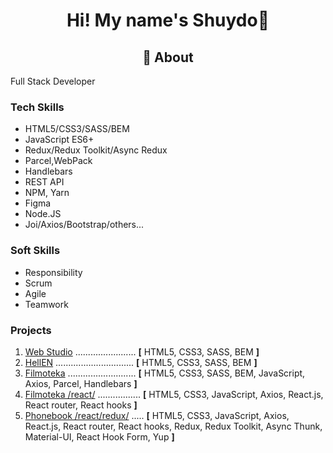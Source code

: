 <!--
**** is a ✨ _special_ ✨ repository because its `README.md` (this file) appears on your GitHub profile.
Here are some ideas to get you started:
- 🔭 I’m currently working on ...
- 🌱 I’m currently learning ...
- 👯 I’m looking to collaborate on ...
- 🤔 I’m looking for help with ...
- 💬 Ask me about ...
- 📫 How to reach me: ...
- 😄 Pronouns: ...
- ⚡ Fun fact: ...-->
<!-- <div align="center">
  <img src="https://komarev.com/ghpvc/?username=Shuydo&color=blue">
</div> -->
  
  <h1 align="center">Hi! My name's Shuydo👋</h2>
  <h2 align="center">💬 About</h2>
  <p>Full Stack Developer</p>
  
  <div>
    <h3>Tech Skills</h3>
    <ul>
      <li>
        <span class="sidebar-text">HTML5/CSS3/SASS/BEM</span>
      </li>
      <li>
        <span class="sidebar-text">JavaScript ES6+</span>
      </li>    
      <li>
        <span class="sidebar-text">Redux/Redux Toolkit/Async Redux</span>
      </li>
      <li>
        <span class="sidebar-text">Parcel,WebPack</span>
      </li>
      <li>
        <span class="sidebar-text">Handlebars</span>
      </li>    
      <li>
        <span class="sidebar-text">REST API</span>
      </li>
      <li>
        <span class="sidebar-text">NPM, Yarn </span>
      </li>
      <li>
        <span class="sidebar-text">Figma </span>
      </li>
      <li>
        <span class="sidebar-text">Node.JS</span>
      </li>
      <li>
        <span class="sidebar-text">Joi/Axios/Bootstrap/others...</span>
      </li>      
    </ul>
  </div>
  <div class="sidebar-container">
    <h3 class="sidebar-title">Soft Skills</h3>
    <ul>
      <li>
        <span class="sidebar-text">Responsibility</span>
      </li>    
      <li>
        <span class="sidebar-text">Scrum</span>
      </li>
      <li>
        <span class="sidebar-text">Agile</span>
      </li>    
      <li>
        <span class="sidebar-text">Teamwork</span>
      </li>
    </ul>
  </div>
  
  <div>
    <h3>Projects</h3>
    <ol>
      <li>
        <a
          target="blank"
          href="https://shuydo.github.io/goit-markup-hw-08/"
          >Web Studio</a
        >
        <span class="dots">........................</span>
        <span
          ><b>[</b> <span class="tech-name">HTML5, CSS3, SASS, BEM</span>
          <b>]</b></span
        >
      </li>
      <li>
        <a
          target="blank"
          href="https://maks1988-88-88.github.io/hellen/"
          >HellEN</a
        >
        <span class="dots">...............................</span>
        <span
          ><b>[</b>
          <span class="tech-name">HTML5, CSS3, SASS, BEM</span>
          <b>]</b></span
        >
      </li>
      <li>
        <a
          target="blank"
          href="https://maks1988-88-88.github.io/Filmoteka/"
          >Filmoteka</a
        >
        <span class="dots"></span>...........................<span>
        <span
          ><b>[</b>
          <span class="tech-name"
            >HTML5, CSS3, SASS, BEM, JavaScript, Axios, Parcel, Handlebars
          </span>
          <b>]</b></span
        >
      </li>
      <li>
        <a
          target="blank"
          href="https://shuydo-movies.netlify.app/"
          >Filmoteka /react/</a
        >
        <span class="dots">.................</span>
        <span
          ><b>[</b>
          <span class="tech-name"
            >HTML5, CSS3, JavaScript, Axios, React.js, React router, React
            hooks
          </span>
          <b>]</b></span
        >
      </li>    
      <li>
        <a
          target="blank"
          href="https://shuydo.github.io/goit-react-hw-08-phonebook/"
          >Phonebook /react/redux/</a
        >
        <span class="dots">.....</span>
        <span
          ><b>[</b>
          <span class="tech-name">
            HTML5, CSS3, JavaScript, Axios, React.js, React router, React hooks, Redux, Redux Toolkit, Async Thunk, Material-UI, React Hook Form, Yup
           </span>
          <b>]</b></span
        >
      </li>
    </ol>
  </div>
  
